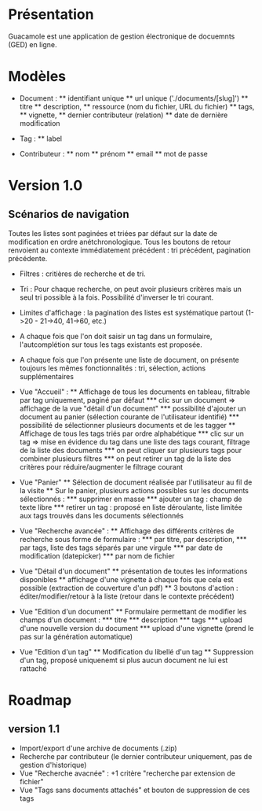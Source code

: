 

Présentation
============

Guacamole est une application de gestion électronique de docuemnts (GED) en ligne.

Modèles
=======

* Document :
** identifiant unique
** url unique ('./documents/[slug]')
** titre
** description,
** ressource (nom du fichier, URL du fichier)
** tags,
** vignette,
** dernier contributeur (relation)
** date de dernière modification

* Tag :
** label

* Contributeur :
** nom
** prénom
** email
** mot de passe

Version 1.0
============

Scénarios de navigation
-----------------------

Toutes les listes sont paginées et triées par défaut sur la date de modification en ordre anétchronologique.
Tous les boutons de retour renvoient au contexte immédiatement précédent : tri précédent, pagination précédente.

* Filtres : critières de recherche et de tri.
* Tri : Pour chaque recherche, on peut avoir plusieurs critères mais un seul tri possible à la fois. Possibilité d'inverser le tri courant.
* Limites d'affichage : la pagination des listes est systématique partout (1->20 - 21->40, 41->60, etc.)
* A chaque fois que l'on doit saisir un tag dans un formulaire, l'autcomplétion sur tous les tags existants est proposée.
* A chaque fois que l'on présente une liste de document, on présente toujours les mêmes fonctionnalités : tri, sélection, actions supplémentaires


* Vue "Accueil" :
** Affichage de tous les documents en tableau, filtrable par tag uniquement, paginé par défaut
*** clic sur un document => affichage de la vue "détail d'un document"
*** possibilité d'ajouter un document au panier (sélection courante de l'utilisateur identifié)
*** possibilité de sélectionner plusieurs documents et de les tagger
** Affichage de tous les tags triés par ordre alphabétique
*** clic sur un tag => mise en évidence du tag dans une liste des tags courant, filtrage de la liste des documents
*** on peut cliquer sur plusieurs tags pour combiner plusieurs filtres
*** on peut retirer un tag de la liste des critères pour réduire/augmenter le filtrage courant

* Vue "Panier"
** Sélection de document réalisée par l'utilisateur au fil de la visite
** Sur le panier, plusieurs actions possibles sur les documents sélectionnés :
*** supprimer en masse
*** ajouter un tag : champ de texte libre
*** retirer un tag : proposé en liste déroulante, liste limitée aux tags trouvés dans les documents sélectionnés

* Vue "Recherche avancée" :
** Affichage des différents critères de recherche sous forme de formulaire :
*** par titre, par description,
*** par tags, liste des tags séparés par une virgule
*** par date de modification (datepicker)
*** par nom de fichier

* Vue "Détail d'un document"
** présentation de toutes les informations disponibles
** affichage d'une vignette à chaque fois que cela est possible (extraction de couverture d'un pdf)
** 3 boutons d'action : éditer/modifier/retour à la liste (retour dans le contexte précédent)

* Vue "Edition d'un document"
** Formulaire permettant de modifier les champs d'un document :
*** titre
*** description
*** tags
*** upload d'une nouvelle version du document
*** upload d'une vignette (prend le pas sur la génération automatique)

* Vue "Edition d'un tag"
** Modification du libellé d'un tag
** Suppression d'un tag, proposé uniquenemt si plus aucun document ne lui est rattaché


Roadmap
=======

version 1.1
-----------

* Import/export d'une archive de documents (.zip)
* Recherche par contributeur (le dernier contributeur uniquement, pas de gestion d'historique)
* Vue "Recherche avacnée" : +1 critère "recherche par extension de fichier"
* Vue "Tags sans documents attachés" et bouton de suppression de ces tags


